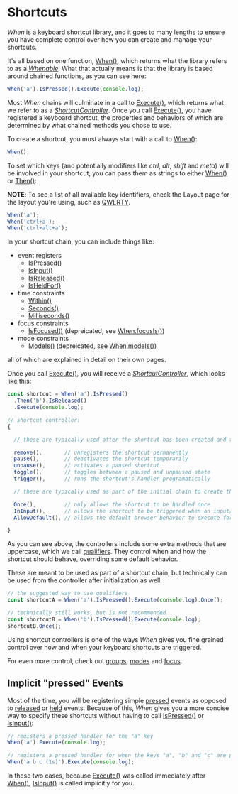 # Shortcuts

*When* is a keyboard shortcut library, and it goes to many lengths to ensure you have complete control over how you can create and manage your shortcuts.

It's all based on one function, [When()](../../whenable-methods/When), which returns what the library refers to as a [*Whenable*](../../types/Whenable).  What that actually means is that the library is based around chained functions, as you can see here:

```javascript
When('a').IsPressed().Execute(console.log);
```

Most *When* chains will culminate in a call to [Execute()](../../whenable-methods/Execute), which returns what we refer to as a [*ShortcutController*](../../types/ShortcutController).  Once you call [Execute()](../../whenable-methods/Execute), you have registered a keyboard shortcut, the properties and behaviors of which are determined by what chained methods you chose to use.

To create a shortcut, you must always start with a call to  [When()](../../whenable-methods/When):

```javascript
When();
```

To set which keys (and potentially modifiers like *ctrl*, *alt*, *shift* and *meta*) will be involved in your shortcut, you can pass them as strings to either [When()](../../whenable-methods/When) or [Then()](../../whenable-methods/Then):

**NOTE**: To see a list of all available key identifiers, check the Layout page for the layout you're using, such as [QWERTY](../../layouts/qwerty).

```javascript
When('a');
When('ctrl+a');
When('ctrl+alt+a');
```

In your shortcut chain, you can include things like:

- event registers
    - [IsPressed()](../whenable-methods/IsPressed.md)
    - [IsInput()](../whenable-methods/IsInput.md)
    - [IsReleased()](../whenable-methods/IsReleased.md)
    - [IsHeldFor()](../whenable-methods/IsHeldFor.md)
- time constraints
    - [Within()](../whenable-methods/Within.md)
    - [Seconds()](../whenable-methods/SecondsMilliseconds.md)
    - [Milliseconds()](../whenable-methods/SecondsMilliseconds.md)
- focus constraints
    - [IsFocused()](../whenable-methods/IsFocused.md) (depreicated, see [When.focusIs()](../global-methods/focusIs.md))
- mode constraints
    - [ModeIs()](../whenable-methods/ModeIs.md) (depreicated, see [When.modeIs()](../global-methods/modeIs.md))

all of which are explained in detail on their own pages.

Once you call [Execute()](../../whenable-methods/Execute), you will receive a [*ShortcutController*](../../types/ShortcutController), which looks like this:

```javascript
const shortcut = When('a').IsPressed()
  .Then('b').IsReleased()
  .Execute(console.log);

// shortcut controller:
{

  // these are typically used after the shortcut has been created and the controller has been stored

  remove(),       // unregisters the shortcut permanently
  pause(),        // deactivates the shortcut temporarily
  unpause(),      // activates a paused shortcut
  toggle(),       // toggles between a paused and unpaused state
  trigger(),      // runs the shortcut's handler programatically

  // these are typically used as part of the initial chain to create the shortcut

  Once(),         // only allows the shortcut to be handled once
  InInput(),      // allows the shortcut to be triggered when an input/textarea/select element is active
  AllowDefault(), // allows the default browser behavior to execute for the shortcut (prevents event.preventDefault() from running)

}
```

As you can see above, the controllers include some extra methods that are uppercase, which we call [qualifiers](../../types/ShortcutController#qualifier-methods).  They control when and how the shortcut should behave, overriding some default behavior.

These are meant to be used as part of a shortcut chain, but technically can be used from the controller after initialization as well:

```javascript
// the suggested way to use qualifiers
const shortcutA = When('a').IsPressed().Execute(console.log).Once();

// technically still works, but is not recommended
const shortcutB = When('b').IsPressed().Execute(console.log);
shortcutB.Once();
```

Using shortcut controllers is one of the ways *When* gives you fine grained control over how and when your keyboard shortcuts are triggered.

For even more control, check out [groups](./groups.md), [modes](./modes.md) and [focus](./focus.md).

## Implicit "pressed" Events

Most of the time, you will be registering simple [pressed](../features/events.md#pressed) events as opposed to [released](../features/events.md#released) or [held](../features/events.md#held) events.  Because of this, *When* gives you a more concise way to specify these shortcuts without having to call [IsPressed()](../whenable-methods/IsPressed.md) or [IsInput()](../whenable-methods/IsInput.md):

```javascript
// registers a pressed handler for the "a" key
When('a').Execute(console.log);

// registers a pressed handler for when the keys "a", "b" and "c" are pressed in sequence within 1 second
When('a b c (1s)').Execute(console.log);
```

In these two cases, because [Execute()](../whenable-methods/Execute.md) was called immediately after [When()](../whenable-methods/When.md), [IsInput()](../whenable-methods/IsInput.md) is called implicitly for you.